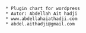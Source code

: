 
	* Plugin chart for wordpress
	* Autor: Abdellah Ait hadji
	* www.abdellahaiathadji.com	
	* abdel.aithadji@gmail.com
